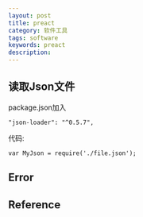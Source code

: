 ```yaml
---
layout: post
title: preact
category: 软件工具
tags: software
keywords: preact
description: 
---
```


## 读取Json文件

package.json加入

```
"json-loader": "^0.5.7",
```

代码:

```
var MyJson = require('./file.json');
```


## Error

#### 


## Reference
